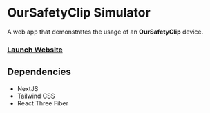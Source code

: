 # OurSafetyClip Simulator

A web app that demonstrates the usage of an **OurSafetyClip** device.

### [Launch Website](https://oursafetyclip-simulator-gcw8tfr35-wonmor.vercel.app)

## Dependencies
- NextJS
- Tailwind CSS
- React Three Fiber
